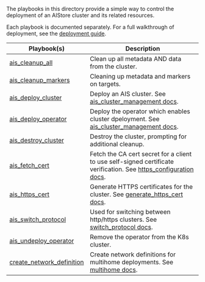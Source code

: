 The playbooks in this directory provide a simple way to control the deployment of an AIStore cluster and its related resources. 

Each playbook is documented separately. For a full walkthrough of deployment, see the [deployment guide](../../docs/README.md).

Playbook(s) | Description
----------- | -----------
[ais_cleanup_all](ais_cleanup_all.yml) | Clean up all metadata AND data from the cluster.
[ais_cleanup_markers](ais_cleanup_markers.yml) | Cleaning up metadata and markers on targets.
[ais_deploy_cluster](ais_deploy_cluster.yml) | Deploy an AIS cluster. See [ais_cluster_management docs](docs/ais_cluster_management.md).
[ais_deploy_operator](ais_deploy_operator.yml)| Deploy the operator which enables cluster dpeloyment. See [ais_cluster_management docs](docs/ais_cluster_management.md).
[ais_destroy_cluster](ais_destroy_cluster.yml) | Destroy the cluster, prompting for additional cleanup.
[ais_fetch_cert](ais_fetch_cert.yml) | Fetch the CA cert secret for a client to use self-signed certificate verification. See [https_configuration docs](docs/https_configuration.md).
[ais_https_cert](ais_https_cert.yml) | Generate HTTPS certificates for the cluster. See [generate_https_cert docs](docs/generate_https_cert.md).
[ais_switch_protocol](ais_switch_protocol.md) | Used for switching between http/https clusters. See [switch_protocol docs](docs/switch_protocol.md).
[ais_undeploy_operator](ais_undeploy_operator.yml) | Remove the operator from the K8s cluster.
[create_network_definition](create_network_definition.yml) | Create network definitions for multihome deployments. See [multihome docs](docs/deploy_with_multihome.md).